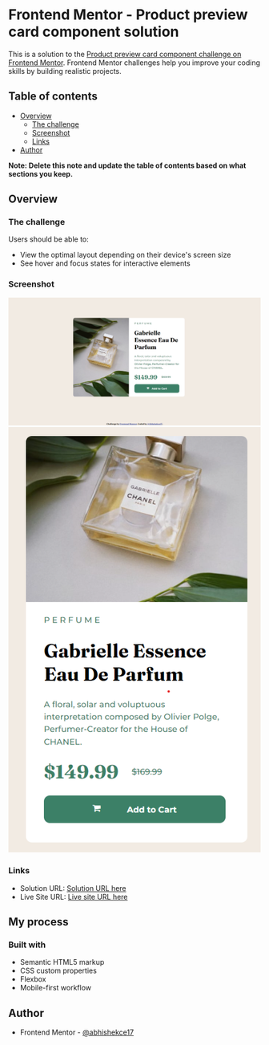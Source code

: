 # Frontend Mentor - Product preview card component solution

This is a solution to the [Product preview card component challenge on Frontend Mentor](https://www.frontendmentor.io/challenges/product-preview-card-component-GO7UmttRfa). Frontend Mentor challenges help you improve your coding skills by building realistic projects. 

## Table of contents

- [Overview](#overview)
  - [The challenge](#the-challenge)
  - [Screenshot](#screenshot)
  - [Links](#links)
- [Author](#author)

**Note: Delete this note and update the table of contents based on what sections you keep.**

## Overview

### The challenge

Users should be able to:

- View the optimal layout depending on their device's screen size
- See hover and focus states for interactive elements

### Screenshot

![](./images/screenshot1.png)
![](./images/screenshot2.png)

### Links

- Solution URL: [Solution URL here](https://github.com/abhishekce17/product-preview-card-component-main/)
- Live Site URL: [Live site URL here](https://abhishekce17.github.io/product-preview-card-component-main/)

## My process

### Built with

- Semantic HTML5 markup
- CSS custom properties
- Flexbox
- Mobile-first workflow

## Author

- Frontend Mentor - [@abhishekce17](https://www.frontendmentor.io/profile/yourusername)

